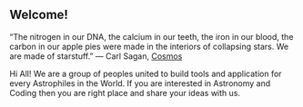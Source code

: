 ## Welcome!

“The nitrogen in our DNA, the calcium in our teeth, the iron in our blood, the carbon in our apple pies were made in the interiors of collapsing stars. We are made of starstuff.”  ― Carl Sagan, [Cosmos](https://www.goodreads.com/work/quotes/3237312)

Hi All! We are a group of peoples united to build tools and application for every Astrophiles in the World. If you are interested in Astronomy and Coding then you are right place and share your ideas with us.
